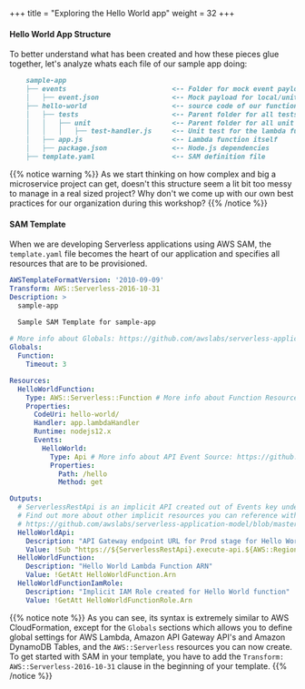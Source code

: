 +++
title = "Exploring the Hello World app"
weight = 32
+++

#### Hello World App Structure

To better understand what has been created and how these pieces glue together, let's analyze whats each file of our sample app doing:

```markdown
    sample-app
    ├── events                          <-- Folder for mock event payloads
    │   ├── event.json                  <-- Mock payload for local/unit testing
    ├── hello-world                     <-- source code of our function
    │   ├── tests                       <-- Parent folder for all tests
    │   │   ├── unit                    <-- Parent folder for all unit tests
    │   │   │   ├── test-handler.js     <-- Unit test for the lambda functions
    │   ├── app.js                      <-- Lambda function itself
    │   ├── package.json                <-- Node.js dependencies
    ├── template.yaml                   <-- SAM definition file
```

{{% notice warning %}}
As we start thinking on how complex and big a microservice project can get, doesn't this structure seem a lit bit too messy to manage in a real sized project? Why don't we come up with our own best practices for our organization during this workshop?
{{% /notice %}}

#### SAM Template

When we are developing Serverless applications using AWS SAM, the `template.yaml` file becomes the heart of our application and specifies all resources that are to be provisioned.

```yaml
AWSTemplateFormatVersion: '2010-09-09'
Transform: AWS::Serverless-2016-10-31 
Description: >
  sample-app

  Sample SAM Template for sample-app
  
# More info about Globals: https://github.com/awslabs/serverless-application-model/blob/master/docs/globals.rst
Globals:
  Function:
    Timeout: 3

Resources:
  HelloWorldFunction:
    Type: AWS::Serverless::Function # More info about Function Resource: https://github.com/awslabs/serverless-application-model/blob/master/versions/2016-10-31.md#awsserverlessfunction
    Properties:
      CodeUri: hello-world/
      Handler: app.lambdaHandler
      Runtime: nodejs12.x
      Events:
        HelloWorld:
          Type: Api # More info about API Event Source: https://github.com/awslabs/serverless-application-model/blob/master/versions/2016-10-31.md#api
          Properties:
            Path: /hello
            Method: get

Outputs:
  # ServerlessRestApi is an implicit API created out of Events key under Serverless::Function
  # Find out more about other implicit resources you can reference within SAM
  # https://github.com/awslabs/serverless-application-model/blob/master/docs/internals/generated_resources.rst#api
  HelloWorldApi:
    Description: "API Gateway endpoint URL for Prod stage for Hello World function"
    Value: !Sub "https://${ServerlessRestApi}.execute-api.${AWS::Region}.amazonaws.com/Prod/hello/"
  HelloWorldFunction:
    Description: "Hello World Lambda Function ARN"
    Value: !GetAtt HelloWorldFunction.Arn
  HelloWorldFunctionIamRole:
    Description: "Implicit IAM Role created for Hello World function"
    Value: !GetAtt HelloWorldFunctionRole.Arn

```

{{% notice note %}}
As you can see, its syntax is extremely similar to AWS CloudFormation, except for the `Globals` sections which allows you to define global settings for AWS Lambda, Amazon API Gateway API's and Amazon DynamoDB Tables, and the `AWS::Serverless` resources you can now create. To get started with SAM in your template, you have to add the `Transform: AWS::Serverless-2016-10-31` clause in the beginning of your template.
{{% /notice %}}
